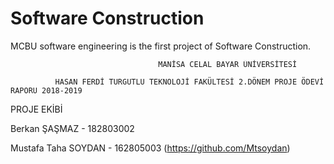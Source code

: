 # Software Construction
MCBU software engineering is the first project of Software Construction.

                                     MANİSA CELAL BAYAR ÜNİVERSİTESİ

              HASAN FERDİ TURGUTLU TEKNOLOJİ FAKÜLTESİ 2.DÖNEM PROJE ÖDEVİ RAPORU 2018-2019
PROJE EKİBİ

Berkan ŞAŞMAZ - 182803002 

Mustafa Taha SOYDAN - 162805003 (https://github.com/Mtsoydan)
